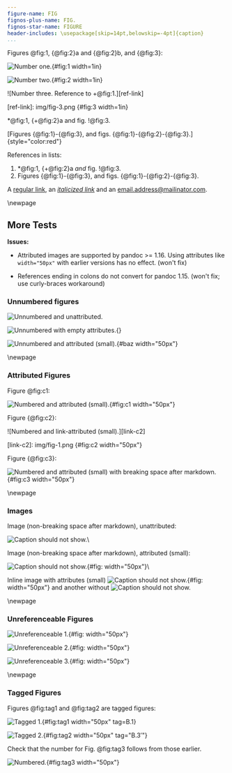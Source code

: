 ```yaml
---
figure-name: FIG
fignos-plus-name: FIG.
fignos-star-name: FIGURE
header-includes: \usepackage[skip=14pt,belowskip=-4pt]{caption}
...
```


Figures @fig:1, {@fig:2}a and {@fig:2}b, and {@fig:3}: 

![Number one.](img/fig-1.png){#fig:1 width=1in}

![Number two.](img/fig-2.png){#fig:2 width=1in}

![Number three. Reference to +@fig:1.][ref-link]

[ref-link]: img/fig-3.png {#fig:3 width=1in}

*@fig:1, {+@fig:2}a and fig. !@fig:3.

[Figures {@fig:1}-{@fig:3}, and figs. {@fig:1}-{@fig:2}-{@fig:3}.]{style="color:red"}

References in lists:

 1. \*@fig:1, {+@fig:2}a *and* fig. !@fig:3.
 2. Figures {@fig:1}-{@fig:3}, and figs. 
    {@fig:1}-{@fig:2}-{@fig:3}.

A [regular link](http://example.com/), an [*italicized link*](http://example.com/) and an email.address@mailinator.com.


\newpage

More Tests
----------

**Issues:**

  * Attributed images are supported by pandoc >= 1.16.  Using
    attributes like `width="50px"` with earlier versions has 
    no effect. (won't fix)

  * References ending in colons do not convert for pandoc 1.15.
    (won't fix; use curly-braces workaround)


### Unnumbered figures ###

![Unnumbered and unattributed.](img/fig-1.png)

![Unnumbered with empty attributes.](img/fig-1.png){}

![Unnumbered and attributed (small).](img/fig-1.png){#baz width="50px"}


\newpage

### Attributed Figures ###

Figure @fig:c1:

![Numbered and attributed (small).](img/fig-1.png){#fig:c1 width="50px"}

Figure {@fig:c2}:

![Numbered and link-attributed (small).][link-c2]

[link-c2]: img/fig-1.png {#fig:c2 width="50px"}

Figure {@fig:c3}:

![Numbered and attributed (small) with breaking space after markdown.](img/fig-1.png){#fig:c3 width="50px"} 


\newpage

### Images ###

Image (non-breaking space after markdown), unattributed:

![Caption should not show.](img/fig-1.png)\ 

Image (non-breaking space after markdown), attributed (small):

![Caption should not show.](img/fig-1.png){#fig: width="50px"}\ 

Inline image with attributes (small)
![Caption should not show.](img/fig-1.png){#fig: width="50px"}
and another without
![Caption should not show.](img/fig-1.png)


\newpage 

### Unreferenceable Figures ###

![Unreferenceable 1.](img/fig-1.png){#fig: width="50px"}

![Unreferenceable 2.](img/fig-1.png){#fig: width="50px"}

![Unreferenceable 3.](img/fig-1.png){#fig: width="50px"}


\newpage

### Tagged Figures ###

Figures @fig:tag1 and @fig:tag2 are tagged figures:

![Tagged 1.](img/fig-1.png){#fig:tag1 width="50px" tag=B.1}

![Tagged 2.](img/fig-1.png){#fig:tag2 width="50px" tag="$\text{B.3}'$"}

Check that the number for Fig. @fig:tag3 follows from those earlier.

![Numbered.](img/fig-1.png){#fig:tag3 width="50px"}

